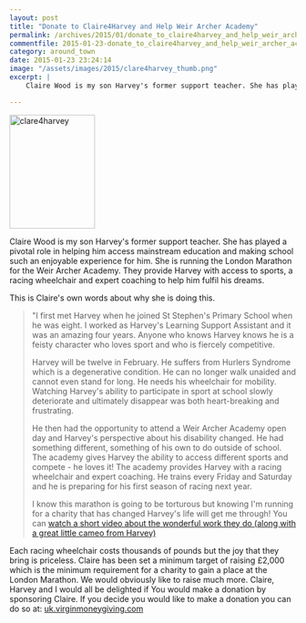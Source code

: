```yaml
---
layout: post
title: "Donate to Claire4Harvey and Help Weir Archer Academy"
permalink: /archives/2015/01/donate_to_claire4harvey_and_help_weir_archer_acade.html
commentfile: 2015-01-23-donate_to_claire4harvey_and_help_weir_archer_acade
category: around_town
date: 2015-01-23 23:24:14
image: "/assets/images/2015/clare4harvey_thumb.png"
excerpt: |
    Claire Wood is my son Harvey's former support teacher. She has played a pivotal role in helping him access mainstream education and making school such an enjoyable experience for him. She is running the London Marathon for the Weir Archer Academy. They provide Harvey with access to sports, a racing wheelchair and expert coaching to help him fulfil his dreams.

---
```


<a href="/assets/images/2015/clare4harvey.png" title="See larger version of - clare4harvey"><img src="/assets/images/2015/clare4harvey_thumb.png" width="150" height="200" alt="clare4harvey" class="photo right" /></a>

Claire Wood is my son Harvey's former support teacher. She has played a pivotal role in helping him access mainstream education and making school such an enjoyable experience for him. She is running the London Marathon for the Weir Archer Academy. They provide Harvey with access to sports, a racing wheelchair and expert coaching to help him fulfil his dreams.

This is Claire's own words about why she is doing this.

> "I first met Harvey when he joined St Stephen's Primary School when he was eight. I worked as Harvey's Learning Support Assistant and it was an amazing four years. Anyone who knows Harvey knows he is a feisty character who loves sport and who is fiercely competitive.
> 
>  Harvey will be twelve in February. He suffers from Hurlers Syndrome which is a degenerative condition. He can no longer walk unaided and cannot even stand for long. He needs his wheelchair for mobility. Watching Harvey's ability to participate in sport at school slowly deteriorate and ultimately disappear was both heart-breaking and frustrating.
> 
>  He then had the opportunity to attend a Weir Archer Academy open day and Harvey's perspective about his disability changed. He had something different, something of his own to do outside of school. The academy gives Harvey the ability to access different sports and compete - he loves it! The academy provides Harvey with a racing wheelchair and expert coaching. He trains every Friday and Saturday and he is preparing for his first season of racing next year.
> 
>  I know this marathon is going to be torturous but knowing I'm running for a charity that has changed Harvey's life will get me through! You can [watch a short video about the wonderful work they do (along with a great little cameo from Harvey)](https://www.youtube.com/watch?v=oIfprSokqRw&feature=youtu.be)
> 
 Each racing wheelchair costs thousands of pounds but the joy that they bring is priceless. Claire has been set a minimum target of raising £2,000 which is the minimum requirement for a charity to gain a place at the London Marathon. We would obviously like to raise much more. Claire, Harvey and I would all be delighted if You would make a donation by sponsoring Claire. If you decide you would like to make a donation you can do so at: [uk.virginmoneygiving.com](http://uk.virginmoneygiving.com/fundraiser-web/fundraiser/showFundraiserProfilePage.action?userUrl=Claire4Harvey)

